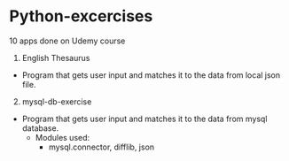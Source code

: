 # Python-excercises
10 apps done on Udemy course

1. English Thesaurus
  - Program that gets user input and matches it to the data from local json file.
2. mysql-db-exercise
  - Program that gets user input and matches it to the data from mysql database.
    - Modules used:
      - mysql.connector, difflib, json
